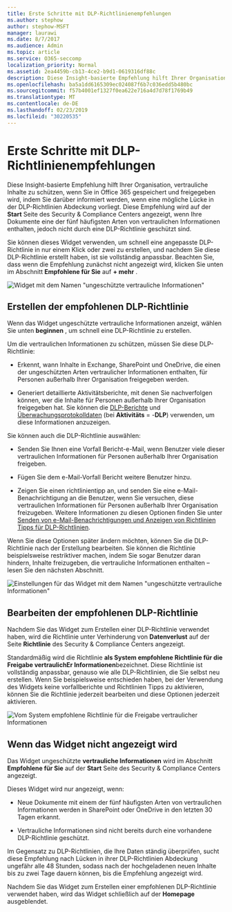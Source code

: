 ```yaml
---
title: Erste Schritte mit DLP-Richtlinienempfehlungen
ms.author: stephow
author: stephow-MSFT
manager: laurawi
ms.date: 8/7/2017
ms.audience: Admin
ms.topic: article
ms.service: O365-seccomp
localization_priority: Normal
ms.assetid: 2ea4459b-cb13-4ce2-b9d1-0619316df88c
description: Diese Insight-basierte Empfehlung hilft Ihrer Organisation, vertrauliche Inhalte zu schützen, wenn Sie in Office 365 gespeichert und freigegeben wird, indem Sie darüber informiert werden, wenn eine mögliche Lücke in der DLP-Richtlinien Abdeckung vorliegt. Diese Empfehlung wird auf der Startseite des Security &amp; Compliance Centers angezeigt, wenn Ihre Dokumente eine der fünf häufigsten Arten vertraulicher Informationen enthalten, aber nicht durch eine DLP-Richtlinie geschützt sind.
ms.openlocfilehash: ba5a1dd6165309ec024087f6b7c036edd5b480bc
ms.sourcegitcommit: f57b4001ef1327f0ea622e716a4d7d78f1769b49
ms.translationtype: MT
ms.contentlocale: de-DE
ms.lasthandoff: 02/23/2019
ms.locfileid: "30220535"
---
```

# <a name="get-started-with-dlp-policy-recommendations"></a>Erste Schritte mit DLP-Richtlinienempfehlungen

Diese Insight-basierte Empfehlung hilft Ihrer Organisation, vertrauliche Inhalte zu schützen, wenn Sie in Office 365 gespeichert und freigegeben wird, indem Sie darüber informiert werden, wenn eine mögliche Lücke in der DLP-Richtlinien Abdeckung vorliegt. Diese Empfehlung wird auf der **Start** Seite des Security &amp; Compliance Centers angezeigt, wenn Ihre Dokumente eine der fünf häufigsten Arten von vertraulichen Informationen enthalten, jedoch nicht durch eine DLP-Richtlinie geschützt sind. 
  
Sie können dieses Widget verwenden, um schnell eine angepasste DLP-Richtlinie in nur einem Klick oder zwei zu erstellen, und nachdem Sie diese DLP-Richtlinie erstellt haben, ist sie vollständig anpassbar. Beachten Sie, dass wenn die Empfehlung zunächst nicht angezeigt wird, klicken Sie unten im Abschnitt **Empfohlene für Sie** auf **+ mehr** . 
  
![Widget mit dem Namen "ungeschützte vertrauliche Informationen"](media/91bc04d2-6eff-4294-8b73-b2d56d26ffc4.png)
  
## <a name="create-the-recommended-dlp-policy"></a>Erstellen der empfohlenen DLP-Richtlinie

Wenn das Widget ungeschützte vertrauliche Informationen anzeigt, wählen Sie unten **beginnen** , um schnell eine DLP-Richtlinie zu erstellen. 
  
Um die vertraulichen Informationen zu schützen, müssen Sie diese DLP-Richtlinie:
  
- Erkennt, wann Inhalte in Exchange, SharePoint und OneDrive, die einen der ungeschützten Arten vertraulicher Informationen enthalten, für Personen außerhalb Ihrer Organisation freigegeben werden.
    
- Generiert detaillierte Aktivitätsberichte, mit denen Sie nachverfolgen können, wer die Inhalte für Personen außerhalb Ihrer Organisation freigegeben hat. Sie können die [DLP-Berichte](view-the-dlp-reports.md) und [Überwachungsprotokolldaten](search-the-audit-log-in-security-and-compliance.md) (bei **Aktivitäts** = -**DLP**) verwenden, um diese Informationen anzuzeigen.
    
Sie können auch die DLP-Richtlinie auswählen:
  
- Senden Sie Ihnen eine Vorfall Bericht-e-Mail, wenn Benutzer viele dieser vertraulichen Informationen für Personen außerhalb Ihrer Organisation freigeben.
    
- Fügen Sie dem e-Mail-Vorfall Bericht weitere Benutzer hinzu.
    
- Zeigen Sie einen richtlinientipp an, und senden Sie eine e-Mail-Benachrichtigung an die Benutzer, wenn Sie versuchen, diese vertraulichen Informationen für Personen außerhalb Ihrer Organisation freizugeben. Weitere Informationen zu diesen Optionen finden Sie unter [Senden von e-Mail-Benachrichtigungen und Anzeigen von Richtlinien Tipps für DLP-Richtlinien](use-notifications-and-policy-tips.md).
    
Wenn Sie diese Optionen später ändern möchten, können Sie die DLP-Richtlinie nach der Erstellung bearbeiten. Sie können die Richtlinie beispielsweise restriktiver machen, indem Sie sogar Benutzer daran hindern, Inhalte freizugeben, die vertrauliche Informationen enthalten – lesen Sie den nächsten Abschnitt.
  
![Einstellungen für das Widget mit dem Namen "ungeschützte vertrauliche Informationen"](media/b6106cbd-1bed-4582-aaef-b678de470c9b.png)
  
## <a name="edit-the-recommended-dlp-policy"></a>Bearbeiten der empfohlenen DLP-Richtlinie

Nachdem Sie das Widget zum Erstellen einer DLP-Richtlinie verwendet haben, wird die Richtlinie unter Verhinderung von **Datenverlust** auf der Seite **Richtlinie** des Security &amp; Compliance Centers angezeigt. 
  
Standardmäßig wird die Richtlinie **als System empfohlene Richtlinie für die Freigabe vertraulichEr Informationen**bezeichnet. Diese Richtlinie ist vollständig anpassbar, genauso wie alle DLP-Richtlinien, die Sie selbst neu erstellen. Wenn Sie beispielsweise entschieden haben, bei der Verwendung des Widgets keine vorfallberichte und Richtlinien Tipps zu aktivieren, können Sie die Richtlinie jederzeit bearbeiten und diese Optionen jederzeit aktivieren.
  
![Vom System empfohlene Richtlinie für die Freigabe vertraulicher Informationen](media/2fc49f25-ec25-4433-add4-d60f73888f13.png)
  
## <a name="when-the-widget-does-and-does-not-appear"></a>Wenn das Widget nicht angezeigt wird

Das Widget ungeschützte **vertrauliche Informationen** wird im Abschnitt **Empfohlene für Sie** auf der **Start** Seite des Security &amp; Compliance Centers angezeigt. 
  
Dieses Widget wird nur angezeigt, wenn:
  
- Neue Dokumente mit einem der fünf häufigsten Arten von vertraulichen Informationen werden in SharePoint oder OneDrive in den letzten 30 Tagen erkannt.
    
- Vertrauliche Informationen sind nicht bereits durch eine vorhandene DLP-Richtlinie geschützt.
    
Im Gegensatz zu DLP-Richtlinien, die Ihre Daten ständig überprüfen, sucht diese Empfehlung nach Lücken in ihrer DLP-Richtlinien Abdeckung ungefähr alle 48 Stunden, sodass nach der hochgeladenen neuen Inhalte bis zu zwei Tage dauern können, bis die Empfehlung angezeigt wird.
  
Nachdem Sie das Widget zum Erstellen einer empfohlenen DLP-Richtlinie verwendet haben, wird das Widget schließlich auf der **Homepage** ausgeblendet. 
  

